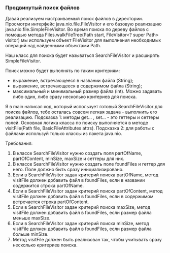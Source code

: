 
### Продвинутый поиск файлов

Давай реализуем настраиваемый поиск файлов в директории.
Просмотри интерфейс java.nio.file.FileVisitor и его базовую реализацию java.nio.file.SimpleFileVisitor.
Во время поиска по дереву файлов с помощью метода Files.walkFileTree(Path start, FileVisitor&lt;? super Path&gt; visitor)
мы используем объект FileVisitor для выполнения необходимых операций над найденными объектами Path.

Наш класс для поиска будет называться SearchFileVisitor и расширять SimpleFileVisitor.

Поиск можно будет выполнять по таким критериям:
- выражение, встречающееся в названии файла (String);
- выражение, встречающееся в содержимом файла (String);
- максимальный и минимальный размер файла (int).
Можно задавать либо один, либо сразу несколько критериев для поиска.

Я в main написал код, который использует готовый SearchFileVisitor для поиска файлов, тебе осталась совсем легкая задача - выполнить его реализацию.
Подсказка 1: методы get... , set... - это геттеры и сеттеры полей. Основная логика класса по поиску выполняется в методе visitFile(Path file, BasicFileAttributes attrs).
Подсказка 2: для работы с файлами используй только классы из пакета java.nio.


Требования:
1.	В классе SearchFileVisitor нужно создать поля partOfName, partOfContent, minSize, maxSize и сеттеры для них.
2.	В классе SearchFileVisitor нужно создать поле foundFiles и геттер для него. Поле должно быть сразу инициализировано.
3.	Если в SearchFileVisitor задан критерий поиска partOfName, метод visitFile должен добавить файл в foundFiles, если в названии содержится строка partOfName.
4.	Если в SearchFileVisitor задан критерий поиска partOfContent, метод visitFile должен добавить файл в foundFiles, если в содержимом встречается строка partOfContent.
5.	Если в SearchFileVisitor задан критерий поиска maxSize, метод visitFile должен добавить файл в foundFiles, если размер файла меньше maxSize.
6.	Если в SearchFileVisitor задан критерий поиска minSize, метод visitFile должен добавить файл в foundFiles, если размер файла больше minSize.
7.	Метод visitFile должен быть реализован так, чтобы учитывать сразу несколько критериев поиска.


